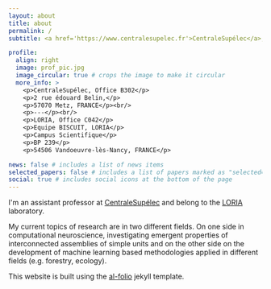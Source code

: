 ```yaml
---
layout: about
title: about
permalink: /
subtitle: <a href='https://www.centralesupelec.fr'>CentraleSupélec</a>, <a href="https://www.loria.fr">LORIA</a>.

profile:
  align: right
  image: prof_pic.jpg
  image_circular: true # crops the image to make it circular
  more_info: >
    <p>CentraleSupélec, Office B302</p>
    <p>2 rue édouard Belin,</p>
    <p>57070 Metz, FRANCE</p><br/>
    <p>---</p><br/>
    <p>LORIA, Office C042</p>
    <p>Equipe BISCUIT, LORIA</p>
    <p>Campus Scientifique</p>
    <p>BP 239</p>
    <p>54506 Vandoeuvre-lès-Nancy, FRANCE</p>

news: false # includes a list of news items
selected_papers: false # includes a list of papers marked as "selected={true}"
social: true # includes social icons at the bottom of the page
---
```


I'm an assistant professor at [CentraleSupélec](https://www.centralesupelec.fr) and belong to the [LORIA](https://www.loria.fr) laboratory.

My current topics of research are in two different fields. On one side in
computational neuroscience, investigating emergent properties of interconnected
assemblies of simple units and on the other side on the development of machine
learning based methodologies applied in different fields (e.g. forestry,
ecology).

This website is built using the [al-folio](https://github.com/alshedivat/al-folio) jekyll template.

<!-- Put your address / P.O. box / other info right below your picture. You can also disable any of these elements by editing `profile` property of the YAML header of your `_pages/about.md`. Edit `_bibliography/papers.bib` and Jekyll will render your [publications page](/al-folio/publications/) automatically. -->

<!-- Link to your social media connections, too. This theme is set up to use [Font Awesome icons](https://fontawesome.com/) and [Academicons](https://jpswalsh.github.io/academicons/), like the ones below. Add your Facebook, Twitter, LinkedIn, Google Scholar, or just disable all of them. -->

